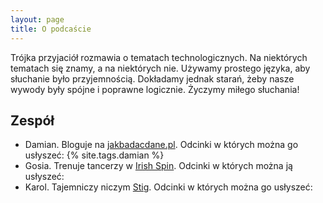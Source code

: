```yaml
---
layout: page
title: O podcaście
---
```


Trójka przyjaciół rozmawia o tematach technologicznych. Na niektórych tematach się znamy, a na niektórych nie. Używamy prostego języka, aby słuchanie było przyjemnością. Dokładamy jednak starań, żeby nasze wywody były spójne i poprawne logicznie. Życzymy miłego słuchania!

## [](#header-2)Zespół

*   Damian. Bloguje na [jakbadacdane.pl](https://jakbadacdane.pl/). Odcinki w których można go usłyszeć: {% site.tags.damian %}
*   Gosia. Trenuje tancerzy w [Irish Spin](https://taniec-irlandzki.wroclaw.pl/). Odcinki w których można ją usłyszeć: 
*   Karol. Tajemniczy niczym [Stig](https://pl.wikipedia.org/wiki/Stig). Odcinki w których można go usłyszeć: 
